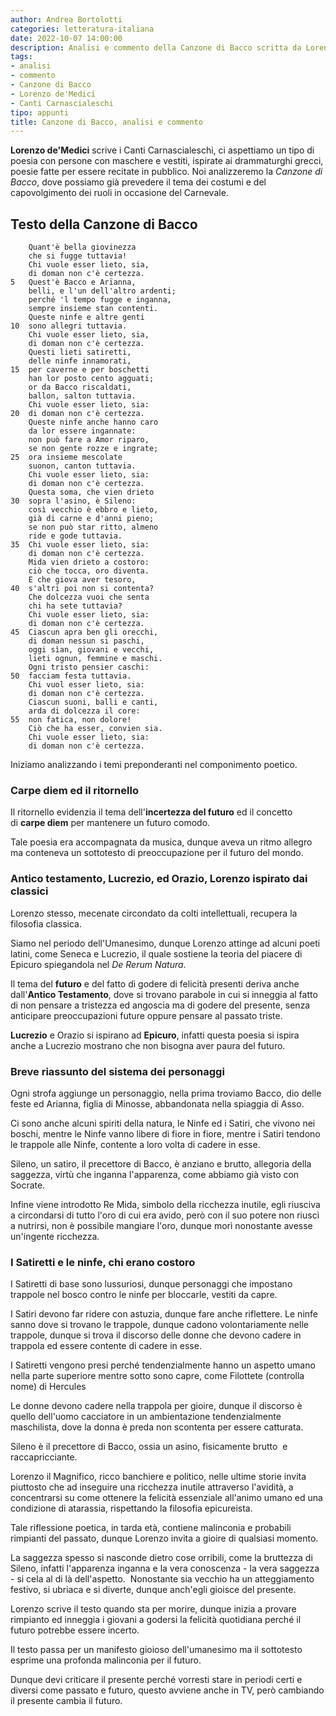 ```yaml
---
author: Andrea Bortolotti
categories: letteratura-italiana
date: 2022-10-07 14:00:00
description: Analisi e commento della Canzone di Bacco scritta da Lorenzo de'Medici nei Canti Carnascialeschi.
tags:
- analisi
- commento
- Canzone di Bacco
- Lorenzo de'Medici
- Canti Carnascialeschi
tipo: appunti
title: Canzone di Bacco, analisi e commento 
---
```

**Lorenzo de'Medici** scrive i Canti Carnascialeschi, ci aspettiamo un tipo di poesia con persone con maschere e vestiti, ispirate ai drammaturghi grecci, poesie fatte per essere recitate in pubblico. Noi analizzeremo la *Canzone di Bacco*, dove possiamo già prevedere il tema dei costumi e del capovolgimento dei ruoli in occasione del Carnevale.  

## Testo della Canzone di Bacco    

```  
    Quant'è bella giovinezza  
    che si fugge tuttavia!  
    Chi vuole esser lieto, sia,  
    di doman non c'è certezza.  
5   Quest'è Bacco e Arïanna,  
    belli, e l'un dell'altro ardenti;  
    perché 'l tempo fugge e inganna,  
    sempre insieme stan contenti.  
    Queste ninfe e altre genti  
10  sono allegri tuttavia.  
    Chi vuole esser lieto, sia,  
    di doman non c'è certezza.  
    Questi lieti satiretti,  
    delle ninfe innamorati,  
15  per caverne e per boschetti  
    han lor posto cento agguati;  
    or da Bacco riscaldati,  
    ballon, salton tuttavia.  
    Chi vuole esser lieto, sia:  
20  di doman non c'è certezza.  
    Queste ninfe anche hanno caro  
    da lor essere ingannate:  
    non può fare a Amor riparo,  
    se non gente rozze e ingrate;  
25  ora insieme mescolate  
    suonon, canton tuttavia.  
    Chi vuole esser lieto, sia:  
    di doman non c'è certezza.  
    Questa soma, che vien drieto  
30  sopra l'asino, è Sileno:  
    così vecchio è ebbro e lieto,  
    già di carne e d'anni pieno;  
    se non può star ritto, almeno  
    ride e gode tuttavia.  
35  Chi vuole esser lieto, sia:  
    di doman non c'è certezza.  
    Mida vien drieto a costoro:  
    ciò che tocca, oro diventa.  
    E che giova aver tesoro,  
40  s'altri poi non si contenta?  
    Che dolcezza vuoi che senta  
    chi ha sete tuttavia?  
    Chi vuole esser lieto, sia:  
    di doman non c'è certezza.  
45  Ciascun apra ben gli orecchi,  
    di doman nessun si paschi,  
    oggi sìan, giovani e vecchi,  
    lieti ognun, femmine e maschi.  
    Ogni tristo pensier caschi:  
50  facciam festa tuttavia.  
    Chi vuol esser lieto, sia:  
    di doman non c'è certezza.  
    Ciascun suoni, balli e canti,  
    arda di dolcezza il core:  
55  non fatica, non dolore!  
    Ciò che ha esser, convien sia.  
    Chi vuole esser lieto, sia:  
    di doman non c'è certezza.  
```  

Iniziamo analizzando i temi preponderanti nel componimento poetico.  

### Carpe diem ed il ritornello

Il ritornello evidenzia il tema dell'**incertezza del futuro** ed il concetto di **carpe diem** per mantenere un futuro comodo.  

Tale poesia era accompagnata da musica, dunque aveva un ritmo allegro ma conteneva un sottotesto di preoccupazione per il futuro del mondo.  

### Antico testamento, Lucrezio, ed Orazio, Lorenzo ispirato dai classici

Lorenzo stesso, mecenate circondato da colti intellettuali, recupera la filosofia classica.  

Siamo nel periodo dell'Umanesimo, dunque Lorenzo attinge ad alcuni poeti latini, come Seneca e Lucrezio, il quale sostiene la teoria del piacere di Epicuro spiegandola nel *De Rerum Natura*.  

Il tema del **futuro** e del fatto di godere di felicità presenti deriva anche dall'**Antico Testamento**, dove si trovano parabole in cui si inneggia al fatto di non pensare a tristezza ed angoscia ma di godere del presente, senza anticipare preoccupazioni future oppure pensare al passato triste.  

**Lucrezio** e Orazio si ispirano ad **Epicuro**, infatti questa poesia si ispira anche a Lucrezio mostrano che non bisogna aver paura del futuro.  

### Breve riassunto del sistema dei personaggi

Ogni strofa aggiunge un personaggio, nella prima troviamo Bacco, dio delle feste ed Arianna, figlia di Minosse, abbandonata nella spiaggia di Asso.  

Ci sono anche alcuni spiriti della natura, le Ninfe ed i Satiri, che vivono nei boschi, mentre le Ninfe vanno libere di fiore in fiore, mentre i Satiri tendono le trappole alle Ninfe, contente a loro volta di cadere in esse.  

Sileno, un satiro, il precettore di Bacco, è anziano e brutto, allegoria della saggezza, virtù che inganna l'apparenza, come abbiamo già visto con Socrate.  

Infine viene introdotto Re Mida, simbolo della ricchezza inutile, egli riusciva a circondarsi di tutto l'oro di cui era avido, però con il suo potere non riuscì a nutrirsi, non è possibile mangiare l'oro, dunque morì nonostante avesse un'ingente ricchezza.  

### I Satiretti e le ninfe, chi erano costoro

I Satiretti di base sono lussuriosi, dunque personaggi che impostano trappole nel bosco contro le ninfe per bloccarle, vestiti da capre.  

I Satiri devono far ridere con astuzia, dunque fare anche riflettere. Le ninfe sanno dove si trovano le trappole, dunque cadono volontariamente nelle trappole, dunque si trova il discorso delle donne che devono cadere in trappola ed essere contente di cadere in esse.  

I Satiretti vengono presi perché tendenzialmente hanno un aspetto umano nella parte superiore mentre sotto sono capre, come Filottete (controlla nome) di Hercules  

Le donne devono cadere nella trappola per gioire, dunque il discorso è quello dell'uomo cacciatore in un ambientazione tendenzialmente maschilista, dove la donna è preda non scontenta per essere catturata.  

Sileno è il precettore di Bacco, ossia un asino, fisicamente brutto  e raccapricciante.  

Lorenzo il Magnifico, ricco banchiere e politico, nelle ultime storie invita piuttosto che ad inseguire una ricchezza inutile attraverso l'avidità, a concentrarsi su come ottenere la felicità essenziale all'animo umano ed una condizione di atarassia, rispettando la filosofia epicureista.  

Tale riflessione poetica, in tarda età, contiene malinconia e probabili rimpianti del passato, dunque Lorenzo invita a gioire di qualsiasi momento.  

La saggezza spesso si nasconde dietro cose orribili, come la bruttezza di Sileno, infatti l'apparenza inganna e la vera conoscenza - la vera saggezza - si cela al di là dell'aspetto.  Nonostante sia vecchio ha un atteggiamento festivo, si ubriaca e si diverte, dunque anch'egli gioisce del presente.  

Lorenzo scrive il testo quando sta per morire, dunque inizia a provare rimpianto ed inneggia i giovani a godersi la felicità quotidiana perché il futuro potrebbe essere incerto.  

Il testo passa per un manifesto gioioso dell'umanesimo ma il sottotesto esprime una profonda malinconia per il futuro.  

Dunque devi criticare il presente perché vorresti stare in periodi certi e diversi come passato e futuro, questo avviene anche in TV, però cambiando il presente cambia il futuro.  
